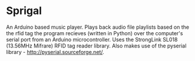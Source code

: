 # Sprigal
An Arduino based music player. Plays back audio file playlists based on the the rfid tag the program recieves (written in Python) over the computer's serial port from an Arduino microcontroller. Uses the StrongLink SL018 (13.56MHz Mifrare) RFID tag reader library. Also makes use of the pyserial library - http://pyserial.sourceforge.net/.
